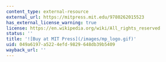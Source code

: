 ```yaml
---
content_type: external-resource
external_url: https://mitpress.mit.edu/9780262015523
has_external_license_warning: true
license: https://en.wikipedia.org/wiki/All_rights_reserved
status: ''
title: '![Buy at MIT Press](/images/mp_logo.gif)'
uid: 049a6197-a522-4efd-9829-648db39b5409
wayback_url: ''
---
```

